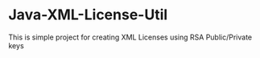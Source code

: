 Java-XML-License-Util
=====================

This is simple project for creating XML Licenses using RSA Public/Private keys
